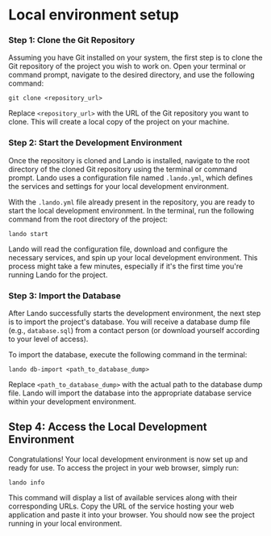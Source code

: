 # Local environment setup

### Step 1: Clone the Git Repository

Assuming you have Git installed on your system, the first step is to clone the Git repository of the project you wish to work on. Open your terminal or command prompt, navigate to the desired directory, and use the following command:

```
git clone <repository_url>
```

Replace `<repository_url>` with the URL of the Git repository you want to clone. This will create a local copy of the project on your machine.

### Step 2: Start the Development Environment

Once the repository is cloned and Lando is installed, navigate to the root directory of the cloned Git repository using the terminal or command prompt. Lando uses a configuration file named `.lando.yml`, which defines the services and settings for your local development environment.

With the `.lando.yml` file already present in the repository, you are ready to start the local development environment. In the terminal, run the following command from the root directory of the project:

```
lando start
```

Lando will read the configuration file, download and configure the necessary services, and spin up your local development environment. This process might take a few minutes, especially if it's the first time you're running Lando for the project.

### Step 3: Import the Database

After Lando successfully starts the development environment, the next step is to import the project's database. You will receive a database dump file (e.g., `database.sql`) from a contact person (or download yourself according to your level of access).

To import the database, execute the following command in the terminal:

```
lando db-import <path_to_database_dump>
```

Replace `<path_to_database_dump>` with the actual path to the database dump file. Lando will import the database into the appropriate database service within your development environment.

## Step 4: Access the Local Development Environment

Congratulations! Your local development environment is now set up and ready for use. To access the project in your web browser, simply run:

```
lando info
```

This command will display a list of available services along with their corresponding URLs. Copy the URL of the service hosting your web application and paste it into your browser. You should now see the project running in your local environment.
